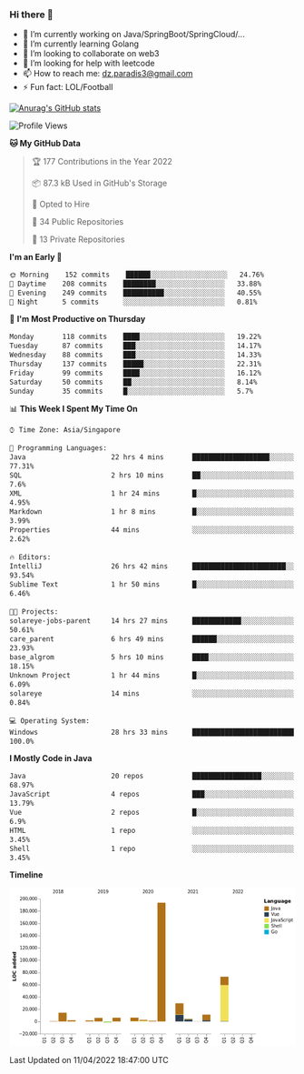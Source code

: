 ### Hi there 👋

- 🔭 I’m currently working on Java/SpringBoot/SpringCloud/...
- 🌱 I’m currently learning Golang
- 👯 I’m looking to collaborate on web3
- 🤔 I’m looking for help with leetcode
- 📫 How to reach me: dz.paradis3@gmail.com
- ⚡ Fun fact: LOL/Football

[![Anurag's GitHub stats](https://github-readme-stats.vercel.app/api?username=xiumu2017&show_icons=true&theme=radical)](https://github.com/anuraghazra/github-readme-stats)

<!--
**xiumu2017/xiumu2017** is a ✨ _special_ ✨ repository because its `README.md` (this file) appears on your GitHub profile.

Here are some ideas to get you started:

- 🔭 I’m currently working on ...
- 🌱 I’m currently learning ...
- 👯 I’m looking to collaborate on ...
- 🤔 I’m looking for help with ...
- 💬 Ask me about ...
- 📫 How to reach me: ...
- 😄 Pronouns: ...
- ⚡ Fun fact: ...
-->

<!--START_SECTION:waka-->
![Profile Views](http://img.shields.io/badge/Profile%20Views-0-blue)

**🐱 My GitHub Data** 

> 🏆 177 Contributions in the Year 2022
 > 
> 📦 87.3 kB Used in GitHub's Storage 
 > 
> 💼 Opted to Hire
 > 
> 📜 34 Public Repositories 
 > 
> 🔑 13 Private Repositories  
 > 
**I'm an Early 🐤** 

```text
🌞 Morning    152 commits    ██████░░░░░░░░░░░░░░░░░░░   24.76% 
🌆 Daytime    208 commits    ████████░░░░░░░░░░░░░░░░░   33.88% 
🌃 Evening    249 commits    ██████████░░░░░░░░░░░░░░░   40.55% 
🌙 Night      5 commits      ░░░░░░░░░░░░░░░░░░░░░░░░░   0.81%

```
📅 **I'm Most Productive on Thursday** 

```text
Monday       118 commits    ████░░░░░░░░░░░░░░░░░░░░░   19.22% 
Tuesday      87 commits     ███░░░░░░░░░░░░░░░░░░░░░░   14.17% 
Wednesday    88 commits     ███░░░░░░░░░░░░░░░░░░░░░░   14.33% 
Thursday     137 commits    █████░░░░░░░░░░░░░░░░░░░░   22.31% 
Friday       99 commits     ████░░░░░░░░░░░░░░░░░░░░░   16.12% 
Saturday     50 commits     ██░░░░░░░░░░░░░░░░░░░░░░░   8.14% 
Sunday       35 commits     █░░░░░░░░░░░░░░░░░░░░░░░░   5.7%

```


📊 **This Week I Spent My Time On** 

```text
⌚︎ Time Zone: Asia/Singapore

💬 Programming Languages: 
Java                     22 hrs 4 mins       ███████████████████░░░░░░   77.31% 
SQL                      2 hrs 10 mins       ██░░░░░░░░░░░░░░░░░░░░░░░   7.6% 
XML                      1 hr 24 mins        █░░░░░░░░░░░░░░░░░░░░░░░░   4.95% 
Markdown                 1 hr 8 mins         █░░░░░░░░░░░░░░░░░░░░░░░░   3.99% 
Properties               44 mins             ░░░░░░░░░░░░░░░░░░░░░░░░░   2.62%

🔥 Editors: 
IntelliJ                 26 hrs 42 mins      ███████████████████████░░   93.54% 
Sublime Text             1 hr 50 mins        █░░░░░░░░░░░░░░░░░░░░░░░░   6.46%

🐱‍💻 Projects: 
solareye-jobs-parent     14 hrs 27 mins      ████████████░░░░░░░░░░░░░   50.61% 
care_parent              6 hrs 49 mins       ██████░░░░░░░░░░░░░░░░░░░   23.93% 
base_algrom              5 hrs 10 mins       ████░░░░░░░░░░░░░░░░░░░░░   18.15% 
Unknown Project          1 hr 44 mins        █░░░░░░░░░░░░░░░░░░░░░░░░   6.09% 
solareye                 14 mins             ░░░░░░░░░░░░░░░░░░░░░░░░░   0.84%

💻 Operating System: 
Windows                  28 hrs 33 mins      █████████████████████████   100.0%

```

**I Mostly Code in Java** 

```text
Java                     20 repos            █████████████████░░░░░░░░   68.97% 
JavaScript               4 repos             ███░░░░░░░░░░░░░░░░░░░░░░   13.79% 
Vue                      2 repos             █░░░░░░░░░░░░░░░░░░░░░░░░   6.9% 
HTML                     1 repo              ░░░░░░░░░░░░░░░░░░░░░░░░░   3.45% 
Shell                    1 repo              ░░░░░░░░░░░░░░░░░░░░░░░░░   3.45%

```


**Timeline**

![Chart not found](https://raw.githubusercontent.com/xiumu2017/xiumu2017/main/charts/bar_graph.png) 


 Last Updated on 11/04/2022 18:47:00 UTC
<!--END_SECTION:waka-->
